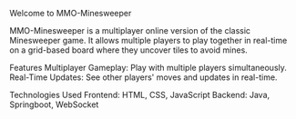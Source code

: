 Welcome to MMO-Minesweeper

MMO-Minesweeper is a multiplayer online version of the classic Minesweeper game. It allows multiple players to play together in real-time on a grid-based board where they uncover tiles to avoid mines.

Features
Multiplayer Gameplay: Play with multiple players simultaneously.
Real-Time Updates: See other players' moves and updates in real-time.

Technologies Used
Frontend: HTML, CSS, JavaScript
Backend: Java, Springboot, WebSocket
